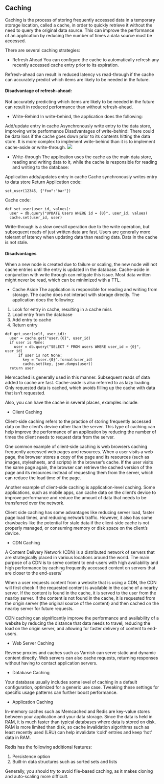 ## Caching
Caching is the process of storing frequently accessed data in a temporary storage location, called a cache, in order to quickly retrieve it without the need to query the original data source. This can improve the performance of an application by reducing the number of times a data source must be accessed.

There are several caching strategies:

- Refresh Ahead
You can configure the cache to automatically refresh any recently accessed cache entry prior to its expiration.

Refresh-ahead can result in reduced latency vs read-through if the cache can accurately predict which items are likely to be needed in the future.

#### Disadvantage of refresh-ahead:
Not accurately predicting which items are likely to be needed in the future can result in reduced performance than without refresh-ahead.
- Write-Behind
In write-behind, the application does the following:

Add/update entry in cache
Asynchronously write entry to the data store, improving write performance
Disadvantages of write-behind:
There could be data loss if the cache goes down prior to its contents hitting the data store.
It is more complex to implement write-behind than it is to implement cache-aside or write-through.
![](https://i.imgur.com/XDsb7RS.png)
- Write-through
The application uses the cache as the main data store, reading and writing data to it, while the cache is responsible for reading and writing to the database:

Application adds/updates entry in cache
Cache synchronously writes entry to data store
Return
Application code:
```
set_user(12345, {"foo":"bar"})
```
Cache code:
```
def set_user(user_id, values):
  user = db.query("UPDATE Users WHERE id = {0}", user_id, values)
  cache.set(user_id, user)
```
Write-through is a slow overall operation due to the write operation, but subsequent reads of just written data are fast. Users are generally more tolerant of latency when updating data than reading data. Data in the cache is not stale.

#### Disadvantages
When a new node is created due to failure or scaling, the new node will not cache entries until the entry is updated in the database. Cache-aside in conjunction with write through can mitigate this issue.
Most data written might never be read, which can be minimized with a TTL.
- Cache Aside
The application is responsible for reading and writing from storage. The cache does not interact with storage directly. The application does the following:

1. Look for entry in cache, resulting in a cache miss
2. Load entry from the database
3. Add entry to cache
4. Return entry
```
def get_user(self, user_id):
  user = cache.get("user.{0}", user_id)
  if user is None:
    user = db.query("SELECT * FROM users WHERE user_id = {0}", user_id)
      if user is not None:
        key = "user.{0}".format(user_id)
        cache.set(key, json.dumps(user))
  return user
```
Memcached is generally used in this manner. Subsequent reads of data added to cache are fast. Cache-aside is also referred to as lazy loading. Only requested data is cached, which avoids filling up the cache with data that isn’t requested.



Also, you can have the cache in several places, examples include:

- Client Caching

Client-side caching refers to the practice of storing frequently accessed data on the client’s device rather than the server. This type of caching can help improve the performance of an application by reducing the number of times the client needs to request data from the server.

One common example of client-side caching is web browsers caching frequently accessed web pages and resources. When a user visits a web page, the browser stores a copy of the page and its resources (such as images, stylesheets, and scripts) in the browser’s cache. If the user visits the same page again, the browser can retrieve the cached version of the page and its resources instead of requesting them from the server, which can reduce the load time of the page.

Another example of client-side caching is application-level caching. Some applications, such as mobile apps, can cache data on the client’s device to improve performance and reduce the amount of data that needs to be transferred over the network.

Client side caching has some advantages like reducing server load, faster page load times, and reducing network traffic. However, it also has some drawbacks like the potential for stale data if the client-side cache is not properly managed, or consuming memory or disk space on the client’s device.
- CDN Caching

A Content Delivery Network (CDN) is a distributed network of servers that are strategically placed in various locations around the world. The main purpose of a CDN is to serve content to end-users with high availability and high performance by caching frequently accessed content on servers that are closer to the end-users/

When a user requests content from a website that is using a CDN, the CDN will first check if the requested content is available in the cache of a nearby server. If the content is found in the cache, it is served to the user from the nearby server. If the content is not found in the cache, it is requested from the origin server (the original source of the content) and then cached on the nearby server for future requests.

CDN caching can significantly improve the performance and availability of a website by reducing the distance that data needs to travel, reducing the load on the origin server, and allowing for faster delivery of content to end-users.
- Web Server Caching

Reverse proxies and caches such as Varnish can serve static and dynamic content directly. Web servers can also cache requests, returning responses without having to contact application servers.
- Database Caching

Your database usually includes some level of caching in a default configuration, optimized for a generic use case. Tweaking these settings for specific usage patterns can further boost performance.
- Application Caching

In-memory caches such as Memcached and Redis are key-value stores between your application and your data storage. Since the data is held in RAM, it is much faster than typical databases where data is stored on disk. RAM is more limited than disk, so cache invalidation algorithms such as least recently used (LRU) can help invalidate ‘cold’ entries and keep ‘hot’ data in RAM.

Redis has the following additional features:

1. Persistence option
2. Built-in data structures such as sorted sets and lists

Generally, you should try to avoid file-based caching, as it makes cloning and auto-scaling more difficult.